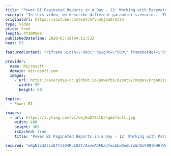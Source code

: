 ```yaml
---
title: "Power BI Paginated Reports in a Day - 12: Working with Parameters - Part 2"
excerpt: "In this video, we describe different parameter scenarios.  The Power BI Paginated Reports in a Day online course aims to empower you as a report author with the technical knowledge required to create, publish, and distribute Power BI paginated reports. We recommend you watch the videos in the recorded"
originalUrl: https://youtube.com/watch?v=okj6wO72clQ
type: video
price: Free
length: PT10M50S
publishedDateTime: 2020-03-18T04:11:53Z
heat: 53

featuredContent: "<iframe width=\"800\" height=\"500\" frameborder=\"0\" src=\"https://www.youtube.com/embed/okj6wO72clQ\" allow=\"accelerometer; autoplay; encrypted-media; gyroscope; picture-in-picture\" allowfullscreen></iframe>"

provider:
  name: Microsoft
  domain: microsoft.com
  images:
    - url: https://everyday-cc.github.io/powerbi/assets/images/organizations/microsoft.com-50x50.jpg
      width: 50
      height: 50

topics:
  - Power BI

images:
  - url: https://i.ytimg.com/vi/okj6wO72clQ/hqdefault.jpg
    width: 480
    height: 360
    isCached: true
    title: "Power BI Paginated Reports in a Day - 12: Working with Parameters - Part 2"

secured: "wKpNlzdZ7LnETYzSD4RLkUZt/AavnADFNa3feoSbwOndLro5hOzF08tKHHlWAaTVYVm1OV0JHuoLfLL6mcDabLCWX8S3m7iBM2erSN54A5YpGMN5v2BtD2c0zNxf3C2eLFwfqTHX3BBMYRzZ0imSGH5PYNgS7gz5+p3ojUnSd4MpjLrC6/9o17nlVy8x6d2qAS3SfqbvwTtb2rgY15Efegb+RhwMf3jkXoeb9LnEBFbf/GLatkVjKpybD4rxlzm61yF9EE+uTWDpXqRu9OofKP1AOruOfJHGC1AeDgnbNN8YuTlz6HyJtPc9JyE2gW3anLTMg8wPOp90XNnkE17N7OntsEDiGSHyVglwrAIiQiwFja9nFy6cCpuD2YBN0BU0oXIvG5YnlqXzrPHOc/0Zmw6ZjyslQmNECNDZ/oJezcA=;QzdHTeTDHEPIJIjqJzLLbg=="
---
```


